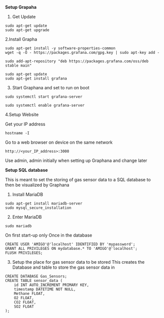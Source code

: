 **Setup Grapaha**


1. Get Update
```
sudo apt-get update
sudo apt-get upgrade
```

2.Install Grapha
```
sudo apt-get install -y software-properties-common
wget -q -O - https://packages.grafana.com/gpg.key | sudo apt-key add -
```

```
sudo add-apt-repository "deb https://packages.grafana.com/oss/deb stable main"
```

```
sudo apt-get update
sudo apt-get install grafana
```

3. Start Graphana and set to run on boot
```
sudo systemctl start grafana-server
```
```
sudo systemctl enable grafana-server
```

4.Setup Website

Get your IP address
```
hostname -I
```

Go to a web browser on device on the same network
```
http://<your_IP_address>:3000
```

Use admin, admin initially when setting up Graphana and change later 

**Setup SQL database**

This is meant to set the storing of gas sensor data to a SQL database to then be visualized by Graphana

1. Install MariaDB
```
sudo apt-get install mariadb-server
sudo mysql_secure_installation
```

2. Enter MariaDB 
```
sudo mariadb
```
On first start-up only
Once in the database 
```
CREATE USER 'AMIGO'@'localhost' IDENTIFIED BY 'mypassword';
GRANT ALL PRIVILEGES ON mydatabase.* TO 'AMIGO'@'localhost';
FLUSH PRIVILEGES;
```


3. Setup the place for gas sensor data to be stored
This creates the Database and table to store the gas sensor data in
```
CREATE DATABASE Gas_Sensors;
CREATE TABLE sensor_data (
    id INT AUTO_INCREMENT PRIMARY KEY,
    timestamp DATETIME NOT NULL,
    Methane FLOAT,
    O2 FLOAT,
    CO2 FLOAT,
    SO2 FLOAT
);
```

